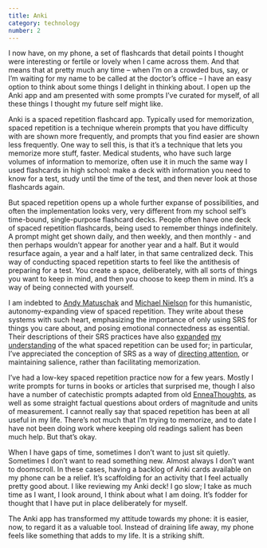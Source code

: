 ```yaml
---
title: Anki
category: technology
number: 2
---
```

I now have, on my phone, a set of flashcards that detail points I thought were interesting or fertile or lovely when I came across them. And that means that at pretty much any time – when I’m on a crowded bus, say, or I’m waiting for my name to be called at the doctor’s office – I have an easy option to think about some things I delight in thinking about. I open up the Anki app and am presented with some prompts I’ve curated for myself, of all these things I thought my future self might like.

Anki is a spaced repetition flashcard app. Typically used for memorization, spaced repetition is a technique wherein prompts that you have difficulty with are shown more frequently, and prompts that you find easier are shown less frequently. One way to sell this, is that it’s a technique that lets you memorize more stuff, faster. Medical students, who have such large volumes of information to memorize, often use it in much the same way I used flashcards in high school: make a deck with information you need to know for a test, study until the time of the test, and then never look at those flashcards again.

But spaced repetition opens up a whole further expanse of possibilities, and often the implementation looks very, very different from my school self’s time-bound, single-purpose flashcard decks. People often have one deck of spaced repetition flashcards, being used to remember things indefinitely. A prompt might get shown daily, and then weekly, and then monthly - and then perhaps wouldn’t appear for another year and a half. But it would resurface again, a year and a half later, in that same centralized deck. This way of conducting spaced repetition starts to feel like the antithesis of preparing for a test. You create a space, deliberately, with all sorts of things you want to keep in mind, and then you choose to keep them in mind. It’s a way of being connected with yourself.

I am indebted to [Andy Matuschak](https://andymatuschak.org/) and [Michael Nielson](https://michaelnielsen.org/) for this humanistic, autonomy-expanding view of spaced repetition. They write about these systems with such heart, emphasizing the importance of only using SRS for things you care about, and posing emotional connectedness as essential. Their descriptions of their SRS practices have also [expanded](https://michaelnotebook.com/ongoing/hiums.html) [my](https://notes.andymatuschak.org/Spaced_repetition_systems_as_catechism) [understanding](https://notes.andymatuschak.org/z8v56RCUFx6Zp6sBG6mTL95) of the what spaced repetition can be used for; in particular, I’ve appreciated the conception of SRS as a way of [directing attention](https://notes.andymatuschak.org/zB92WZZ5baBHKZPPbWMbYEv), or maintaining salience, rather than facilitating memorization.

I’ve had a low-key spaced repetition practice now for a few years. Mostly I write prompts for turns in books or articles that surprised me, though I also have a number of catechistic prompts adapted from old [EnneaThoughts](https://www.enneagraminstitute.com/), as well as some straight factual questions about orders of magnitude and units of measurement. I cannot really say that spaced repetition has been at all useful in my life. There’s not much that I’m trying to memorize, and to date I have not been doing work where keeping old readings salient has been much help. But that’s okay.

When I have gaps of time, sometimes I don’t want to just sit quietly. Sometimes I don’t want to read something new. Almost always I don’t want to doomscroll. In these cases, having a backlog of Anki cards available on my phone can be a relief. It’s scaffolding for an activity that I feel actually pretty good about. I like reviewing my Anki deck! I go slow; I take as much time as I want, I look around, I think about what I am doing. It’s fodder for thought that I have put in place deliberately for myself.

The Anki app has transformed my attitude towards my phone: it is easier, now, to regard it as a valuable tool. Instead of draining life away, my phone feels like something that adds to my life. It is a striking shift.
